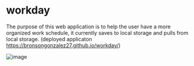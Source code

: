 # workday
The purpose  of this web application is to help the user have a more organized work schedule, it currently saves to local storage and pulls from local storage. (deployed applicaton  https://bronsongonzalez27.github.io/workday/)

![image](https://github.com/bronsongonzalez27/workday/assets/122845938/6c4df26d-b391-4061-89f4-00ca52ddcf66)
